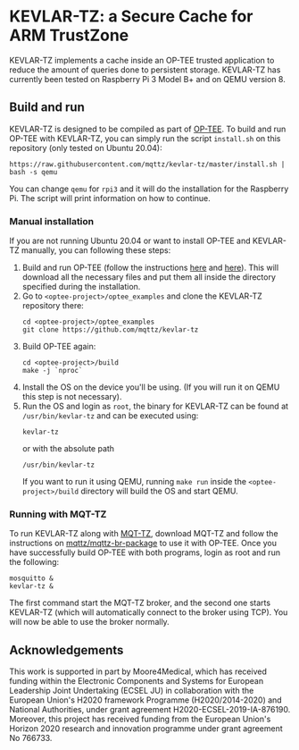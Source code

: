 # KEVLAR-TZ: a Secure Cache for ARM TrustZone

KEVLAR-TZ implements a cache inside an OP-TEE trusted application to reduce the
amount of queries done to persistent storage. KEVLAR-TZ has currently been
tested on Raspberry Pi 3 Model B+ and on QEMU version 8.

## Build and run

KEVLAR-TZ is designed to be compiled as part of [OP-TEE][]. To build and run
OP-TEE with KEVLAR-TZ, you can simply run the script `install.sh` on this
repository (only tested on Ubuntu 20.04):

```
https://raw.githubusercontent.com/mqttz/kevlar-tz/master/install.sh | bash -s qemu
```

You can change `qemu` for `rpi3` and it will do the installation for the
Raspberry Pi. The script will print information on how to continue.

### Manual installation

If you are not running Ubuntu 20.04 or want to install OP-TEE and KEVLAR-TZ
manually, you can following these steps:

1. Build and run OP-TEE (follow the instructions [here][i1] and [here][i2]).
   This will download all the necessary files and put them all inside the
   directory specified during the installation.
2. Go to `<optee-project>/optee_examples` and clone the KEVLAR-TZ repository
   there:
   ```
   cd <optee-project>/optee_examples
   git clone https://github.com/mqttz/kevlar-tz
   ```
3. Build OP-TEE again:
   ```
   cd <optee-project>/build
   make -j `nproc`
   ```
4. Install the OS on the device you'll be using. (If you will run it on QEMU
   this step is not necessary). 
5. Run the OS and login as `root`, the binary for KEVLAR-TZ can be found at
   `/usr/bin/kevlar-tz` and can be executed using:
   ```
   kevlar-tz
   ```
   or with the absolute path
   ```
   /usr/bin/kevlar-tz
   ```
   If you want to run it using QEMU, running `make run` inside the
   `<optee-project>/build` directory will build the OS and start QEMU.

### Running with MQT-TZ

To run KEVLAR-TZ along with [MQT-TZ][], download MQT-TZ and follow the
instructions on [mqttz/mqttz-br-package][] to use it with OP-TEE. Once you have
successfully build OP-TEE with both programs, login as root and run the
following:

```
mosquitto &
kevlar-tz &
```

The first command start the MQT-TZ broker, and the second one starts KEVLAR-TZ
(which will automatically connect to the broker using TCP). You will now be able
to use the broker normally.

## Acknowledgements

This work is supported in part by Moore4Medical, which has received funding
within the Electronic Components and Systems for European Leadership Joint
Undertaking (ECSEL JU) in collaboration with the European Union's H2020
framework Programme (H2020/2014-2020) and National Authorities, under grant
agreement H2020-ECSEL-2019-IA-876190. Moreover, this project has received
funding from the European Union's Horizon 2020 research and innovation programme
under grant agreement No 766733.


[OP-TEE]: <https://www.op-tee.org/>
[i1]: <https://optee.readthedocs.io/en/latest/building/index.html>
[i2]: <https://optee.readthedocs.io/en/latest/building/gits/build.html#get-and-build-the-solution>
[MQT-TZ]: <https://github.com/mqttz/mqttz>
[mqttz/mqttz-br-package]: <https://github.com/mqttz/mqttz-br-package>
